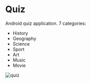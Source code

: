 # Quiz
Android quiz application. 7 categories:
  - History
  - Geography
  - Science
  - Sport
  - Art
  - Music
  - Movie

![quiz](https://user-images.githubusercontent.com/18063880/27174435-7531c1e6-51bc-11e7-8510-449185bcc0d6.PNG)
